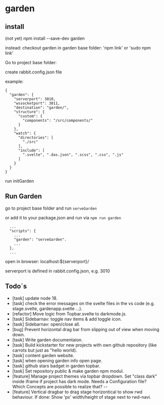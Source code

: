 # garden

## install 
(not yet) npm install --save-dev garden

instead:
checkout garden
in garden base folder: 'npm link' or 'sudo npm link'

Go to project base folder:

create rabbit.config.json file

example:
```
{
  "garden": {
    "serverport": 3010,
    "wssocketport": 3011,
    "destination": "garden/",
    "structure": {
      "custom": {
        "components": "/src/components/"
      }
    },
    "watch": {
      "directories": [
        "./src"
      ],
      "include": [
        ".svelte", ".das.json", ".scss", ".css", ".js"
      ]
    }
  }
}
```

run initGarden


## Run Garden

go to project base folder and run `serveGarden`

or add it to your package.json and run via `npm run garden`
```
  ...
  "scripts": {
    ...
    "garden": "serveGarden".
    ...
  },
  ...
```

open in browser: localhost:${serverport}/ 

serverport is defined in rabbit.config.json, e.g. 3010


## Todo´s

* [task] update node 18.
* [task] check the error messages on the svelte files in the vs code (e.g. stage.svelte, gardenapp.svelte ...).
* [refactor] Move logic from Topbar.svelte to darkmode.js.
* [task] Sidebarnav: toggle nav items & add toggle icon.
* [task] Sidebarnav: open/close all.
* [bug] Prevent horizontal drag bar from slipping out of view when moving down.
* [task] Write garden documentaion.
* [task] Build kickstarter for new projects with own github repository (like carrots but just as "hello world).
* [task] content garden website.
* [task] when opening garden info open page.
* [task] github stars badget in garden topbar.
* [task] Set repository public & make garden npm modul.
* [feature] Manage project themes via topbar dropdown. Set "class dark" inside iframe if project has dark mode. Needs a Configuration file? Which Concepts are possible to realize that?
--
* [feature] Vertical dragbar to drag stage horizontical to show rwd behaviour. If done: Show 'px' width/height of stage next to rwd-navi.